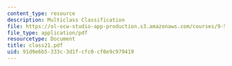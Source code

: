```yaml
---
content_type: resource
description: Multiclass Classification
file: https://ol-ocw-studio-app-production.s3.amazonaws.com/courses/9-520-statistical-learning-theory-and-applications-spring-2003/91d9e6b5333c3d1fcfc0cf0e9c979419_class21.pdf
file_type: application/pdf
resourcetype: Document
title: class21.pdf
uid: 91d9e6b5-333c-3d1f-cfc0-cf0e9c979419
---
```

